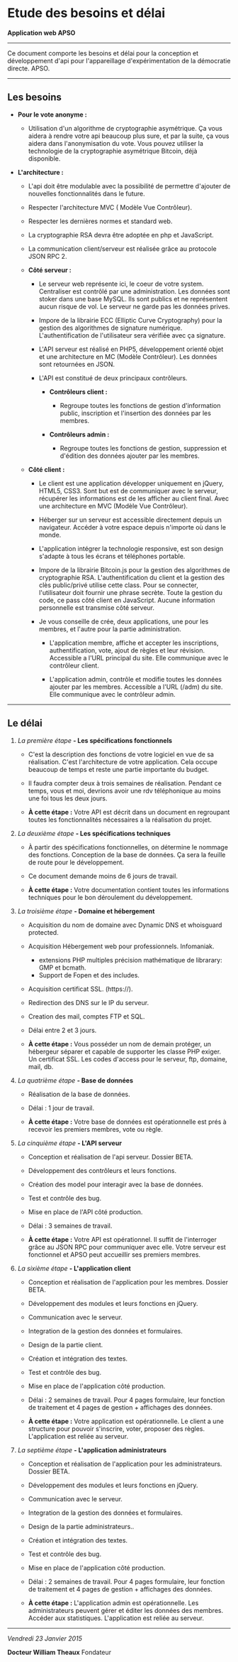 # Etude des besoins et délai
**Application web APSO**
***Ce document comporte les besoins et délai pour la conception etdéveloppement d'api pour l'appareillage d'expérimentation de la démocratie directe. APSO.***

## Les besoins

* **Pour le vote anonyme :**	* Utilisation d'un algorithme de cryptographie asymétrique. Ça vous aidera à rendre votre api beaucoup plus sure, et par la suite, ça vous aidera dans l'anonymisation du vote. Vous pouvez utiliser la technologie de la cryptographie asymétrique Bitcoin, déjà disponible.
* **L'architecture :**	* L'api doit être modulable avec la possibilité de permettre d'ajouter de nouvelles fonctionnalités dans le future.	* Respecter l'architecture MVC ( Modèle Vue Contrôleur).	* Respecter les dernières normes et standard web.	* La cryptographie RSA devra être adoptée en php et JavaScript.	* La communication client/serveur est réalisée grâce au protocole JSON RPC 2.		* **Côté serveur :**				* Le serveur web représente ici, le coeur de votre system. Centraliser est contrôlé par une administration. Les données sont stoker dans une base MySQL. Ils sont publics et ne représentent aucun risque de vol. Le serveur ne garde pas les données prives.				* Impore de la librairie ECC (Elliptic Curve Cryptography) pour la gestion des algorithmes de signature numérique. L'authentification de l'utilisateur sera vérifiée avec ça signature.				* L'API serveur est réalisé en PHP5, développement orienté objet et une architecture en MC (Modèle Contrôleur). Les données sont retournées en JSON.				* L'API est constitué de deux principaux contrôleurs.						* **Contrôleurs client :**				* Regroupe toutes les fonctions de gestion d'information public, inscription et l'insertion des données par les membres.						* **Contrôleurs admin :**				* Regroupe toutes les fonctions de gestion, suppression et d'édition des données ajouter par les membres.

	* **Côté client :**
		
		* Le client est une application développer uniquement en jQuery, HTML5, CSS3. Sont but est de communiquer avec le serveur, récupérer les informations est de les afficher au client final. Avec une architecture en MVC (Modèle Vue Contrôleur).				* Héberger sur un serveur est accessible directement depuis un navigateur. Accéder à votre espace depuis n'importe où dans le monde.				* L'application intégrer la technologie responsive, est son design s'adapte à tous les écrans et téléphones portable.				* Impore de la librairie Bitcoin.js pour la gestion des algorithmes de cryptographie RSA. L'authentification du client et la gestion des clès public/privé utilise cette class. Pour se connecter, l'utilisateur doit fournir une phrase secrète. Toute la gestion du code, ce pass côté client en JavaScript. Aucune information personnelle est transmise côté serveur.				* Je vous conseille de crée, deux applications, une pour les membres, et l'autre pour la partie administration.						* L'application membre, affiche et accepter les inscriptions, authentification, vote, ajout de règles et leur révision. Accessible a l'URL principal du site. Elle communique avec le contrôleur client.						* L'application admin, contrôle et modifie toutes les données ajouter par les membres. Accessible a l'URL (/adm) du site. Elle communique avec le contrôleur admin.
***

## Le délai

1. *La première étape* **- Les spécifications fonctionnels**

	* C'est la description des fonctions de votre logiciel en vue de sa réalisation. C'est l'architecture de votre application. Cela occupe beaucoup de temps et reste une partie importante du budget.
	
	* Il faudra compter deux à trois semaines de réalisation. Pendant ce temps, vous et moi, devrions avoir une rdv téléphonique au moins une foi tous les deux jours.
	
	* **À cette étape :** Votre API est décrit dans un document en regroupant toutes les fonctionnalités nécessaires a la réalisation du projet.

2. *La deuxième étape* **- Les spécifications techniques**

	* À partir des spécifications fonctionnelles, on détermine le nommage des fonctions. Conception de la base de données. Ça sera la feuille de route pour le développement.
	
	* Ce document demande moins de 6 jours de travail.
	
	* **À cette étape :** Votre documentation contient toutes les informations techniques pour le bon déroulement du développement.

3. *La troisième étape* **- Domaine et hébergement**

	* Acquisition du nom de domaine avec Dynamic DNS et whoisguard protected.
	* Acquisition Hébergement web pour professionnels. Infomaniak.
		* extensions PHP multiples précision mathématique de librarary: GMP et bcmath.
		* Support de Fopen et des includes.
	* Acquisition certificat SSL. (https://).
	* Redirection des DNS sur le IP du serveur.
	* Creation des mail, comptes FTP et SQL.
	* Délai entre 2 et 3 jours.
	
	* **À cette étape :** Vous posséder un nom de demain protéger, un hébergeur séparer et capable de supporter les classe PHP exiger. Un certificat SSL. Les codes d'access pour le serveur, ftp, domaine, mail, db.
4. *La quatrième étape* **- Base de données**

	* Réalisation de la base de données.
	* Délai : 1 jour de travail.
	
	* **À cette étape :** Votre base de données est opérationnelle est prés à recevoir les premiers membres, vote ou règle.

5. *La cinquième étape* **- L'API serveur**

	* Conception et réalisation de l'api serveur. Dossier BETA.
	* Développement des contrôleurs et leurs fonctions.
	* Création des model pour interagir avec la base de données.
	* Test et contrôle des bug.
	* Mise en place de l'API côté production.
	* Délai : 3 semaines de travail.
	
	* **À cette étape :** Votre API est opérationnel. Il suffit de l'interroger grâce au JSON RPC pour communiquer avec elle. Votre serveur est fonctionnel et APSO peut accueillir ses premiers membres.
	
6. *La sixième étape* **- L'application client**

	* Conception et réalisation de l'application pour les membres. Dossier BETA.
	* Développement des modules et leurs fonctions en jQuery.
	* Communication avec le serveur.
	* Integration de la gestion des données et formulaires.
	* Design de la partie client.
	* Création et intégration des textes.
	* Test et contrôle des bug.
	* Mise en place de l'application côté production.
	* Délai : 2 semaines de travail. Pour 4 pages formulaire, leur fonction de traitement et 4 pages de gestion + affichages des données.
	
	* **À cette étape :** Votre application est opérationnelle. Le client a une structure pour pouvoir s'inscrire, voter, proposer des règles. L'application est reliée au serveur.
	
7. *La septième étape* **- L'application administrateurs**

	* Conception et réalisation de l'application pour les administrateurs. Dossier BETA.
	* Développement des modules et leurs fonctions en jQuery.
	* Communication avec le serveur.
	* Integration de la gestion des données et formulaires.
	* Design de la partie administrateurs..
	* Création et intégration des textes.
	* Test et contrôle des bug.
	* Mise en place de l'application côté production.
	* Délai : 2 semaines de travail. Pour 4 pages formulaire, leur fonction de traitement et 4 pages de gestion + affichages des données.
	
	* **À cette étape :** L'application admin est opérationnelle. Les administrateurs peuvent gérer et éditer les données des membres. Accéder aux statistiques. L'application est reliée au serveur.
	
***

*Vendredi 23 Janvier 2015*
**Docteur William Theaux**Fondateur
